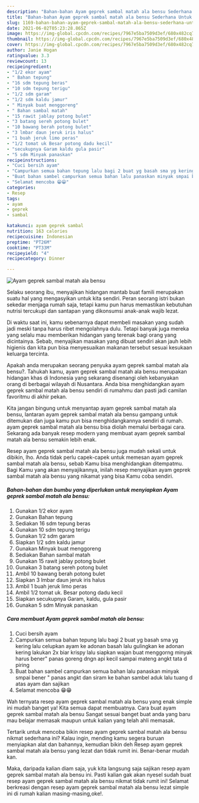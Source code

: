 ```yaml
---
description: "Bahan-bahan Ayam geprek sambal matah ala bensu Sederhana Untuk Jualan"
title: "Bahan-bahan Ayam geprek sambal matah ala bensu Sederhana Untuk Jualan"
slug: 1169-bahan-bahan-ayam-geprek-sambal-matah-ala-bensu-sederhana-untuk-jualan
date: 2021-06-02T05:23:28.865Z
image: https://img-global.cpcdn.com/recipes/7967e5ba7509d3ef/680x482cq70/ayam-geprek-sambal-matah-ala-bensu-foto-resep-utama.jpg
thumbnail: https://img-global.cpcdn.com/recipes/7967e5ba7509d3ef/680x482cq70/ayam-geprek-sambal-matah-ala-bensu-foto-resep-utama.jpg
cover: https://img-global.cpcdn.com/recipes/7967e5ba7509d3ef/680x482cq70/ayam-geprek-sambal-matah-ala-bensu-foto-resep-utama.jpg
author: Janie Hogan
ratingvalue: 3.3
reviewcount: 13
recipeingredient:
- "1/2 ekor ayam"
- " Bahan tepung"
- "16 sdm tepung beras"
- "10 sdm tepung terigu"
- "1/2 sdm garam"
- "1/2 sdm kaldu jamur"
- " Minyak buat menggoreng"
- " Bahan sambal matah"
- "15 rawit jablay potong bulet"
- "3 batang sereh potong bulet"
- "10 bawang berah potong bulet"
- "3 lmbar daun jeruk iris halus"
- "1 buah jeruk limo peras"
- "1/2 tomat uk Besar potong dadu kecil"
- "secukupnya Garam kaldu gula pasir"
- "5 sdm Minyak panaskan"
recipeinstructions:
- "Cuci bersih ayam"
- "Campurkan semua bahan tepung lalu bagi 2 buat yg basah sma yg kering lalu celupkan ayam ke adonan basah lalu gulingkan ke adonan kering lakukan 2x biar krispy lalu siapkan wajan buat menggorng minyak harus bener&#34; panas goreng dngn api kecil sampai mateng angkt tata d piring"
- "Buat bahan sambel campurkan semua bahan lalu panaskan minyak smpai bener &#34; panas angkt dan siram ke bahan sambel aduk lalu tuang d atas ayam dan sajikan"
- "Selamat mencoba 😁😁"
categories:
- Resep
tags:
- ayam
- geprek
- sambal

katakunci: ayam geprek sambal 
nutrition: 163 calories
recipecuisine: Indonesian
preptime: "PT26M"
cooktime: "PT33M"
recipeyield: "4"
recipecategory: Dinner

---
```



![Ayam geprek sambal matah ala bensu](https://img-global.cpcdn.com/recipes/7967e5ba7509d3ef/680x482cq70/ayam-geprek-sambal-matah-ala-bensu-foto-resep-utama.jpg)

Selaku seorang ibu, menyajikan hidangan mantab buat famili merupakan suatu hal yang mengasyikan untuk kita sendiri. Peran seorang istri bukan sekedar menjaga rumah saja, tetapi kamu pun harus memastikan kebutuhan nutrisi tercukupi dan santapan yang dikonsumsi anak-anak wajib lezat.

Di waktu  saat ini, kamu sebenarnya dapat membeli masakan yang sudah jadi meski tanpa harus ribet mengolahnya dulu. Tetapi banyak juga mereka yang selalu mau memberikan hidangan yang terenak bagi orang yang dicintainya. Sebab, menyajikan masakan yang dibuat sendiri akan jauh lebih higienis dan kita pun bisa menyesuaikan makanan tersebut sesuai kesukaan keluarga tercinta. 



Apakah anda merupakan seorang penyuka ayam geprek sambal matah ala bensu?. Tahukah kamu, ayam geprek sambal matah ala bensu merupakan hidangan khas di Indonesia yang sekarang disenangi oleh kebanyakan orang di berbagai wilayah di Nusantara. Anda bisa menghidangkan ayam geprek sambal matah ala bensu sendiri di rumahmu dan pasti jadi camilan favoritmu di akhir pekan.

Kita jangan bingung untuk menyantap ayam geprek sambal matah ala bensu, lantaran ayam geprek sambal matah ala bensu gampang untuk ditemukan dan juga kamu pun bisa menghidangkannya sendiri di rumah. ayam geprek sambal matah ala bensu bisa diolah memalui berbagai cara. Sekarang ada banyak resep modern yang membuat ayam geprek sambal matah ala bensu semakin lebih enak.

Resep ayam geprek sambal matah ala bensu juga mudah sekali untuk dibikin, lho. Anda tidak perlu capek-capek untuk memesan ayam geprek sambal matah ala bensu, sebab Kamu bisa menghidangkan ditempatmu. Bagi Kamu yang akan menyajikannya, inilah resep menyajikan ayam geprek sambal matah ala bensu yang nikamat yang bisa Kamu coba sendiri.

<!--inarticleads1-->

##### Bahan-bahan dan bumbu yang diperlukan untuk menyiapkan Ayam geprek sambal matah ala bensu:

1. Gunakan 1/2 ekor ayam
1. Gunakan  Bahan tepung
1. Sediakan 16 sdm tepung beras
1. Gunakan 10 sdm tepung terigu
1. Gunakan 1/2 sdm garam
1. Siapkan 1/2 sdm kaldu jamur
1. Gunakan  Minyak buat menggoreng
1. Sediakan  Bahan sambal matah
1. Gunakan 15 rawit jablay potong bulet
1. Gunakan 3 batang sereh potong bulet
1. Ambil 10 bawang berah potong bulet
1. Siapkan 3 lmbar daun jeruk iris halus
1. Ambil 1 buah jeruk limo peras
1. Ambil 1/2 tomat uk. Besar potong dadu kecil
1. Siapkan secukupnya Garam, kaldu, gula pasir
1. Gunakan 5 sdm Minyak panaskan




<!--inarticleads2-->

##### Cara membuat Ayam geprek sambal matah ala bensu:

1. Cuci bersih ayam
1. Campurkan semua bahan tepung lalu bagi 2 buat yg basah sma yg kering lalu celupkan ayam ke adonan basah lalu gulingkan ke adonan kering lakukan 2x biar krispy lalu siapkan wajan buat menggorng minyak harus bener&#34; panas goreng dngn api kecil sampai mateng angkt tata d piring
1. Buat bahan sambel campurkan semua bahan lalu panaskan minyak smpai bener &#34; panas angkt dan siram ke bahan sambel aduk lalu tuang d atas ayam dan sajikan
1. Selamat mencoba 😁😁




Wah ternyata resep ayam geprek sambal matah ala bensu yang enak simple ini mudah banget ya! Kita semua dapat membuatnya. Cara buat ayam geprek sambal matah ala bensu Sangat sesuai banget buat anda yang baru mau belajar memasak maupun untuk kalian yang telah ahli memasak.

Tertarik untuk mencoba bikin resep ayam geprek sambal matah ala bensu nikmat sederhana ini? Kalau ingin, mending kamu segera buruan menyiapkan alat dan bahannya, kemudian bikin deh Resep ayam geprek sambal matah ala bensu yang lezat dan tidak rumit ini. Benar-benar mudah kan. 

Maka, daripada kalian diam saja, yuk kita langsung saja sajikan resep ayam geprek sambal matah ala bensu ini. Pasti kalian gak akan nyesel sudah buat resep ayam geprek sambal matah ala bensu nikmat tidak rumit ini! Selamat berkreasi dengan resep ayam geprek sambal matah ala bensu lezat simple ini di rumah kalian masing-masing,oke!.

